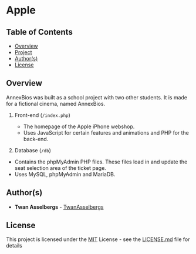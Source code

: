 # Apple


## Table of Contents

  - [Overview](#overview)
  - [Project](#project)
  - [Author(s)](#authors)
  - [License](#license)


## Overview

AnnexBios was built as a school project with two other students. It is made for a fictional cinema, named AnnexBios.

1. Front-end (`/index.php`)

   - The homepage of the Apple iPhone webshop.
   - Uses JavaScript for certain features and animations and PHP for the back-end.
  
  1. Database (`/db`)

   - Contains the phpMyAdmin PHP files. These files load in and update the seat selection area of the ticket page.
   - Uses MySQL, phpMyAdmin and MariaDB.


## Author(s)

- **Twan Asselbergs** - [TwanAsselbergs](https://github.com/TwanAsselbergs)


## License

This project is licensed under the [MIT](LICENSE.md)
License - see the [LICENSE.md](LICENSE.md) file for
details

